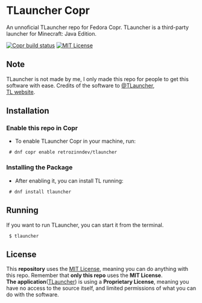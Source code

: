 # TLauncher Copr
An unnoficial TLauncher repo for Fedora Copr. TLauncher is a third-party launcher for 
Minecraft: Java Edition.

[![Copr build status](https://copr.fedorainfracloud.org/coprs/retrozinndev/tlauncher/package/tlauncher/status_image/last_build.png)](https://copr.fedorainfracloud.org/coprs/retrozinndev/tlauncher/package/tlauncher/)
[![MIT License](https://img.shields.io/github/license/retrozinndev/tlauncher-copr.svg)](https://opensource.org/license/mit)

## Note
TLauncher is not made by me, I only made this repo for people to get this software with ease. Credits of the software to [@TLauncher](https://github.com/tlauncher), <br>
[TL website](https://tlauncher.org/en).

## Installation
### Enable this repo in Copr
- To enable TLauncher Copr in your machine, run:
```
 # dnf copr enable retrozinndev/tlauncher
```
### Installing the Package
- After enabling it, you can install TL running:
```
 # dnf install tlauncher
```

## Running
If you want to run TLauncher, you can start it from the terminal.
```
 $ tlauncher
```

## License
This **repository** uses the [MIT License](https://opensource.org/license/mit), meaning you can do anything with this repo. Remember that **only this repo** uses the **MIT License**. <br>
**The application**([TLauncher](https://tlauncher.org/en)) is using a **Proprietary License**, meaning you have no access to the source itself, and limited permissions of what you can do with the software.
